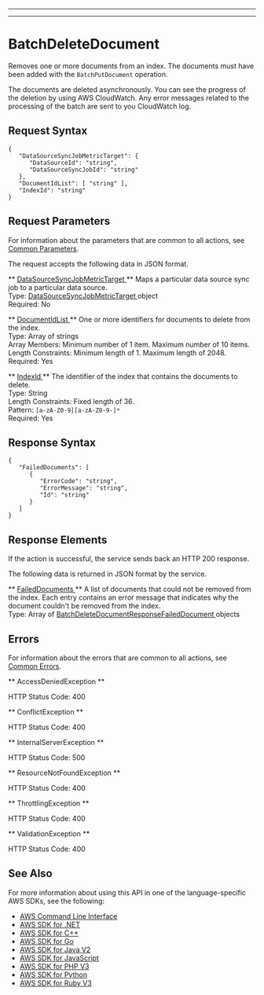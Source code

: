 --------

--------

# BatchDeleteDocument<a name="API_BatchDeleteDocument"></a>

Removes one or more documents from an index\. The documents must have been added with the `BatchPutDocument` operation\.

The documents are deleted asynchronously\. You can see the progress of the deletion by using AWS CloudWatch\. Any error messages related to the processing of the batch are sent to you CloudWatch log\.

## Request Syntax<a name="API_BatchDeleteDocument_RequestSyntax"></a>

```
{
   "DataSourceSyncJobMetricTarget": { 
      "DataSourceId": "string",
      "DataSourceSyncJobId": "string"
   },
   "DocumentIdList": [ "string" ],
   "IndexId": "string"
}
```

## Request Parameters<a name="API_BatchDeleteDocument_RequestParameters"></a>

For information about the parameters that are common to all actions, see [Common Parameters](CommonParameters.md)\.

The request accepts the following data in JSON format\.

 ** [ DataSourceSyncJobMetricTarget ](#API_BatchDeleteDocument_RequestSyntax) **   <a name="Kendra-BatchDeleteDocument-request-DataSourceSyncJobMetricTarget"></a>
Maps a particular data source sync job to a particular data source\.  
Type: [ DataSourceSyncJobMetricTarget ](API_DataSourceSyncJobMetricTarget.md) object  
Required: No

 ** [ DocumentIdList ](#API_BatchDeleteDocument_RequestSyntax) **   <a name="Kendra-BatchDeleteDocument-request-DocumentIdList"></a>
One or more identifiers for documents to delete from the index\.  
Type: Array of strings  
Array Members: Minimum number of 1 item\. Maximum number of 10 items\.  
Length Constraints: Minimum length of 1\. Maximum length of 2048\.  
Required: Yes

 ** [ IndexId ](#API_BatchDeleteDocument_RequestSyntax) **   <a name="Kendra-BatchDeleteDocument-request-IndexId"></a>
The identifier of the index that contains the documents to delete\.  
Type: String  
Length Constraints: Fixed length of 36\.  
Pattern: `[a-zA-Z0-9][a-zA-Z0-9-]*`   
Required: Yes

## Response Syntax<a name="API_BatchDeleteDocument_ResponseSyntax"></a>

```
{
   "FailedDocuments": [ 
      { 
         "ErrorCode": "string",
         "ErrorMessage": "string",
         "Id": "string"
      }
   ]
}
```

## Response Elements<a name="API_BatchDeleteDocument_ResponseElements"></a>

If the action is successful, the service sends back an HTTP 200 response\.

The following data is returned in JSON format by the service\.

 ** [ FailedDocuments ](#API_BatchDeleteDocument_ResponseSyntax) **   <a name="Kendra-BatchDeleteDocument-response-FailedDocuments"></a>
A list of documents that could not be removed from the index\. Each entry contains an error message that indicates why the document couldn't be removed from the index\.  
Type: Array of [ BatchDeleteDocumentResponseFailedDocument ](API_BatchDeleteDocumentResponseFailedDocument.md) objects

## Errors<a name="API_BatchDeleteDocument_Errors"></a>

For information about the errors that are common to all actions, see [Common Errors](CommonErrors.md)\.

 ** AccessDeniedException **   
  
HTTP Status Code: 400

 ** ConflictException **   
  
HTTP Status Code: 400

 ** InternalServerException **   
  
HTTP Status Code: 500

 ** ResourceNotFoundException **   
  
HTTP Status Code: 400

 ** ThrottlingException **   
  
HTTP Status Code: 400

 ** ValidationException **   
  
HTTP Status Code: 400

## See Also<a name="API_BatchDeleteDocument_SeeAlso"></a>

For more information about using this API in one of the language\-specific AWS SDKs, see the following:
+  [ AWS Command Line Interface](https://docs.aws.amazon.com/goto/aws-cli/kendra-2019-02-03/BatchDeleteDocument) 
+  [ AWS SDK for \.NET](https://docs.aws.amazon.com/goto/DotNetSDKV3/kendra-2019-02-03/BatchDeleteDocument) 
+  [ AWS SDK for C\+\+](https://docs.aws.amazon.com/goto/SdkForCpp/kendra-2019-02-03/BatchDeleteDocument) 
+  [ AWS SDK for Go](https://docs.aws.amazon.com/goto/SdkForGoV1/kendra-2019-02-03/BatchDeleteDocument) 
+  [ AWS SDK for Java V2](https://docs.aws.amazon.com/goto/SdkForJavaV2/kendra-2019-02-03/BatchDeleteDocument) 
+  [ AWS SDK for JavaScript](https://docs.aws.amazon.com/goto/AWSJavaScriptSDK/kendra-2019-02-03/BatchDeleteDocument) 
+  [ AWS SDK for PHP V3](https://docs.aws.amazon.com/goto/SdkForPHPV3/kendra-2019-02-03/BatchDeleteDocument) 
+  [ AWS SDK for Python](https://docs.aws.amazon.com/goto/boto3/kendra-2019-02-03/BatchDeleteDocument) 
+  [ AWS SDK for Ruby V3](https://docs.aws.amazon.com/goto/SdkForRubyV3/kendra-2019-02-03/BatchDeleteDocument) 